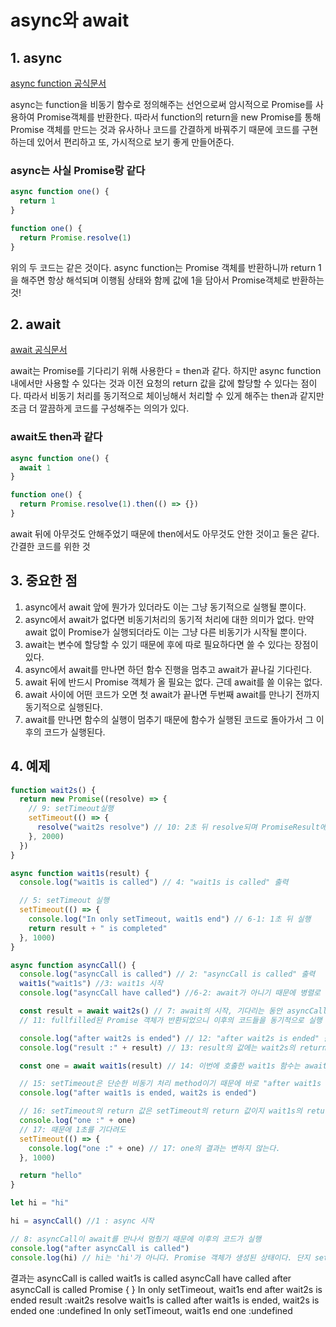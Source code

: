 # async와 await

## 1. async

[async function 공식문서](https://developer.mozilla.org/ko/docs/Web/JavaScript/Reference/Statements/async_function)

async는 function을 비동기 함수로 정의해주는 선언으로써 암시적으로 Promise를 사용하여 Promise객체를 반환한다. 따라서 function의 return을 new Promise를 통해 Promise 객체를 만드는 것과 유사하나 코드를 간결하게 바꿔주기 때문에 코드를 구현하는데 있어서 편리하고 또, 가시적으로 보기 좋게 만들어준다.

### async는 사실 Promise랑 같다

```js
async function one() {
  return 1
}

function one() {
  return Promise.resolve(1)
}
```

위의 두 코드는 같은 것이다. async function는 Promise 객체를 반환하니까 return 1을 해주면 항상 해석되며 이행됨 상태와 함께 값에 1을 담아서 Promise객체로 반환하는 것!

## 2. await

[await 공식문서](https://developer.mozilla.org/ko/docs/Web/JavaScript/Reference/Operators/await)

await는 Promise를 기다리기 위해 사용한다 = then과 같다. 하지만 async function내에서만 사용할 수 있다는 것과 이전 요청의 return 값을 값에 할당할 수 있다는 점이다. 따라서 비동기 처리를 동기적으로 체이닝해서 처리할 수 있게 해주는 then과 같지만 조금 더 깔끔하게 코드를 구성해주는 의의가 있다.

### await도 then과 같다

```js
async function one() {
  await 1
}

function one() {
  return Promise.resolve(1).then(() => {})
}
```

await 뒤에 아무것도 안해주었기 때문에 then에서도 아무것도 안한 것이고 둘은 같다. 간결한 코드를 위한 것

## 3. 중요한 점

1. async에서 await 앞에 뭔가가 있더라도 이는 그냥 동기적으로 실행될 뿐이다.
2. async에서 await가 없다면 비동기처리의 동기적 처리에 대한 의미가 없다.
   만약 await 없이 Promise가 실행되더라도 이는 그냥 다른 비동기가 시작될 뿐이다.
3. await는 변수에 할당할 수 있기 때문에 후에 따로 필요하다면 쓸 수 있다는 장점이 있다.
4. async에서 await를 만나면 하던 함수 진행을 멈추고 await가 끝나길 기다린다.
5. await 뒤에 반드시 Promise 객체가 올 필요는 없다. 근데 await를 쓸 이유는 없다.
6. await 사이에 어떤 코드가 오면 첫 await가 끝나면 두번째 await를 만나기 전까지 동기적으로 실행된다.
7. await를 만나면 함수의 실행이 멈추기 때문에 함수가 실행된 코드로 돌아가서 그 이후의 코드가 실행된다.

## 4. 예제

```js
function wait2s() {
  return new Promise((resolve) => {
    // 9: setTimeout실행
    setTimeout(() => {
      resolve("wait2s resolve") // 10: 2초 뒤 resolve되며 PromiseResult에 "wait2s resolve"이 담겨서 fullfilled state의 Promise 반환
    }, 2000)
  })
}

async function wait1s(result) {
  console.log("wait1s is called") // 4: "wait1s is called" 출력

  // 5: setTimeout 실행
  setTimeout(() => {
    console.log("In only setTimeout, wait1s end") // 6-1: 1초 뒤 실행
    return result + " is completed"
  }, 1000)
}

async function asyncCall() {
  console.log("asyncCall is called") // 2: "asyncCall is called" 출력
  wait1s("wait1s") //3: wait1s 시작
  console.log("asyncCall have called") //6-2: await가 아니기 때문에 병렬로 처리되는 함수는 따로 처리되고 "asyncCall have called" 출력

  const result = await wait2s() // 7: await의 시작, 기다리는 동안 asyncCall은 멈추게 됨
  // 11: fullfilled된 Promise 객체가 반환되었으니 이후의 코드들을 동기적으로 실행

  console.log("after wait2s is ended") // 12: "after wait2s is ended" 출력
  console.log("result :" + result) // 13: result의 값에는 wait2s의 return 값인 "wait2s resolve"가 할당되어있다.

  const one = await wait1s(result) // 14: 이번에 호출한 wait1s 함수는 await

  // 15: setTimeout은 단순한 비동기 처리 method이기 때문에 바로 "after wait1s is ended, wait2s is ended"가 출력
  console.log("after wait1s is ended, wait2s is ended")

  // 16: setTimeout의 return 값은 setTimeout의 return 값이지 wait1s의 return값은 undefined이다.
  console.log("one :" + one)
  // 17: 때문에 1초를 기다려도
  setTimeout(() => {
    console.log("one :" + one) // 17: one의 결과는 변하지 않는다.
  }, 1000)

  return "hello"
}

let hi = "hi"

hi = asyncCall() //1 : async 시작

// 8: asyncCall이 await를 만나서 멈췄기 때문에 이후의 코드가 실행
console.log("after asyncCall is called")
console.log(hi) // hi는 'hi'가 아니다. Promise 객체가 생성된 상태이다. 단지 settled되지 않아서 pending 상태인 Promise일 뿐이다.
```

결과는
asyncCall is called
wait1s is called
asyncCall have called
after asyncCall is called
Promise { <pending> }
In only setTimeout, wait1s end
after wait2s is ended
result :wait2s resolve
wait1s is called
after wait1s is ended, wait2s is ended
one :undefined
In only setTimeout, wait1s end
one :undefined
